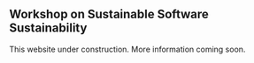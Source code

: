 ## Workshop on Sustainable Software Sustainability

This website under construction. More information coming soon.
